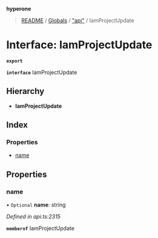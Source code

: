 **hyperone**

> [README](../README.md) / [Globals](../globals.md) / ["api"](../modules/_api_.md) / IamProjectUpdate

# Interface: IamProjectUpdate

**`export`** 

**`interface`** IamProjectUpdate

## Hierarchy

* **IamProjectUpdate**

## Index

### Properties

* [name](_api_.iamprojectupdate.md#name)

## Properties

### name

• `Optional` **name**: string

*Defined in api.ts:2315*

**`memberof`** IamProjectUpdate
